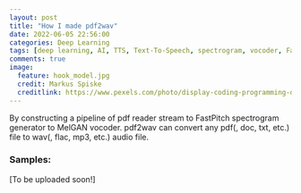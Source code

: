```yaml
---
layout: post
title: "How I made pdf2wav"
date: 2022-06-05 22:56:00
categories: Deep Learning
tags: [deep learning, AI, TTS, Text-To-Speech, spectrogram, vocoder, FastPitch, MelGAN, tacotron2, speech synthesis]
comments: true
image:
  feature: hook_model.jpg
  credit: Markus Spiske
  creditlink: https://www.pexels.com/photo/display-coding-programming-development-1921326/
---
```


By constructing a pipeline of pdf reader stream to FastPitch spectrogram generator to MelGAN vocoder. pdf2wav can convert any pdf(, doc, txt, etc.) file to wav(, flac, mp3, etc.) audio file.

### Samples:
[To be uploaded soon!]